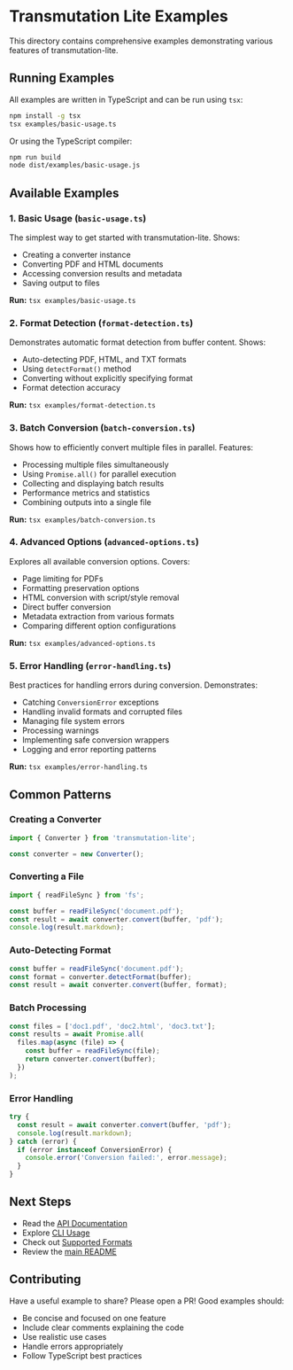 # Transmutation Lite Examples

This directory contains comprehensive examples demonstrating various features of transmutation-lite.

## Running Examples

All examples are written in TypeScript and can be run using `tsx`:

```bash
npm install -g tsx
tsx examples/basic-usage.ts
```

Or using the TypeScript compiler:

```bash
npm run build
node dist/examples/basic-usage.js
```

## Available Examples

### 1. Basic Usage (`basic-usage.ts`)

The simplest way to get started with transmutation-lite. Shows:
- Creating a converter instance
- Converting PDF and HTML documents
- Accessing conversion results and metadata
- Saving output to files

**Run:** `tsx examples/basic-usage.ts`

### 2. Format Detection (`format-detection.ts`)

Demonstrates automatic format detection from buffer content. Shows:
- Auto-detecting PDF, HTML, and TXT formats
- Using `detectFormat()` method
- Converting without explicitly specifying format
- Format detection accuracy

**Run:** `tsx examples/format-detection.ts`

### 3. Batch Conversion (`batch-conversion.ts`)

Shows how to efficiently convert multiple files in parallel. Features:
- Processing multiple files simultaneously
- Using `Promise.all()` for parallel execution
- Collecting and displaying batch results
- Performance metrics and statistics
- Combining outputs into a single file

**Run:** `tsx examples/batch-conversion.ts`

### 4. Advanced Options (`advanced-options.ts`)

Explores all available conversion options. Covers:
- Page limiting for PDFs
- Formatting preservation options
- HTML conversion with script/style removal
- Direct buffer conversion
- Metadata extraction from various formats
- Comparing different option configurations

**Run:** `tsx examples/advanced-options.ts`

### 5. Error Handling (`error-handling.ts`)

Best practices for handling errors during conversion. Demonstrates:
- Catching `ConversionError` exceptions
- Handling invalid formats and corrupted files
- Managing file system errors
- Processing warnings
- Implementing safe conversion wrappers
- Logging and error reporting patterns

**Run:** `tsx examples/error-handling.ts`

## Common Patterns

### Creating a Converter

```typescript
import { Converter } from 'transmutation-lite';

const converter = new Converter();
```

### Converting a File

```typescript
import { readFileSync } from 'fs';

const buffer = readFileSync('document.pdf');
const result = await converter.convert(buffer, 'pdf');
console.log(result.markdown);
```

### Auto-Detecting Format

```typescript
const buffer = readFileSync('document.pdf');
const format = converter.detectFormat(buffer);
const result = await converter.convert(buffer, format);
```

### Batch Processing

```typescript
const files = ['doc1.pdf', 'doc2.html', 'doc3.txt'];
const results = await Promise.all(
  files.map(async (file) => {
    const buffer = readFileSync(file);
    return converter.convert(buffer);
  })
);
```

### Error Handling

```typescript
try {
  const result = await converter.convert(buffer, 'pdf');
  console.log(result.markdown);
} catch (error) {
  if (error instanceof ConversionError) {
    console.error('Conversion failed:', error.message);
  }
}
```

## Next Steps

- Read the [API Documentation](../docs/API.md)
- Explore [CLI Usage](../docs/CLI.md)
- Check out [Supported Formats](../docs/FORMATS.md)
- Review the [main README](../README.md)

## Contributing

Have a useful example to share? Please open a PR! Good examples should:
- Be concise and focused on one feature
- Include clear comments explaining the code
- Use realistic use cases
- Handle errors appropriately
- Follow TypeScript best practices

